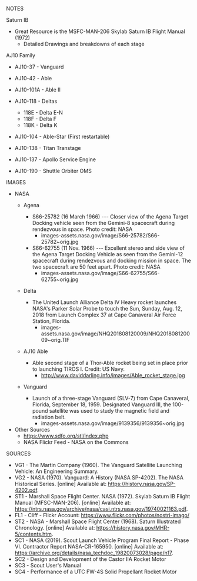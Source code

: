 NOTES

Saturn IB
* Great Resource is the MSFC-MAN-206 Skylab Saturn IB Flight Manual (1972)
    * Detailed Drawings and breakdowns of each stage

AJ10 Family
* AJ10-37 - Vanguard
* AJ10-42 - Able
* AJ10-101A - Able II
* AJ10-118 - Deltas
    * 118E - Delta E-N
    * 118F - Delta F
    * 118K - Delta K
* AJ10-104 - Able-Star (First restartable)
* AJ10-138 - Titan Transtage

* AJ10-137 - Apollo Service Engine
* AJ10-190 - Shuttle Orbiter OMS
	
IMAGES
* NASA
    * Agena
        * S66-25782 (16 March 1966) --- Closer view of the Agena Target Docking vehicle seen from the Gemini-8 spacecraft during rendezvous in space. Photo credit: NASA
            * images-assets.nasa.gov/image/S66-25782/S66-25782~orig.jpg
        * S66-62755 (11 Nov. 1966) --- Excellent stereo and side view of the Agena Target Docking Vehicle as seen from the Gemini-12 spacecraft during rendezvous and docking mission in space. The two spacecraft are 50 feet apart. Photo credit: NASA
            * images-assets.nasa.gov/image/S66-62755/S66-62755~orig.jpg
			
    * Delta
        * The United Launch Alliance Delta IV Heavy rocket launches NASA's Parker Solar Probe to touch the Sun, Sunday, Aug. 12, 2018 from Launch Complex 37 at Cape Canaveral Air Force Station, Florida.
            * images-assets.nasa.gov/image/NHQ201808120009/NHQ201808120009~orig.TIF
			
    * AJ10 Able
        * Able second stage of a Thor-Able rocket being set in place prior to launching TIROS I. Credit: US Navy.
            * http://www.daviddarling.info/images/Able_rocket_stage.jpg	
    * Vanguard
        * Launch of a three-stage Vanguard (SLV-7) from Cape Canaveral, Florida, September 18, 1959. Designated Vanguard III, the 100-pound satellite was used to study the magnetic field and radiation belt.
            * images-assets.nasa.gov/image/9139356/9139356~orig.jpg
* Other Sources
    * https://www.sdfo.org/stl/index.php
	* NASA Flickr Feed - NASA on the Commons
			
SOURCES
* VG1 - The Martin Company (1960). The Vanguard Satellite Launching Vehicle: An Engineering Summary.
* VG2 - NASA (1970). Vanguard: A History (NASA SP-4202). The NASA Historical Series. [online] Available at: https://history.nasa.gov/SP-4202.pdf.
* ST1 - Marshall Space Flight Center. NASA (1972). Skylab Saturn IB Flight Manual (MFSC-MAN-206). [online] Available at: https://ntrs.nasa.gov/archive/nasa/casi.ntrs.nasa.gov/19740021163.pdf.
* FL1 - Cliff - Flickr Account: https://www.flickr.com/photos/nostri-imago/
* ST2 - NASA - Marshall Space Flight Center (1968). Saturn Illustrated Chronology. [online] Available at: https://history.nasa.gov/MHR-5/contents.htm.
* SC1 - NASA (2019). Scout Launch Vehicle Program Final Report - Phase VI. Contractor Report NASA-CR-165950. [online] Available at: https://archive.org/details/nasa_techdoc_19820073028/page/n17.
* SC2 - Design and Development of the Castor IIA Rocket Motor
* SC3 - Scout User's Manual
* SC4 - Performance of a UTC FW-4S Solid Propellant Rocket Motor
